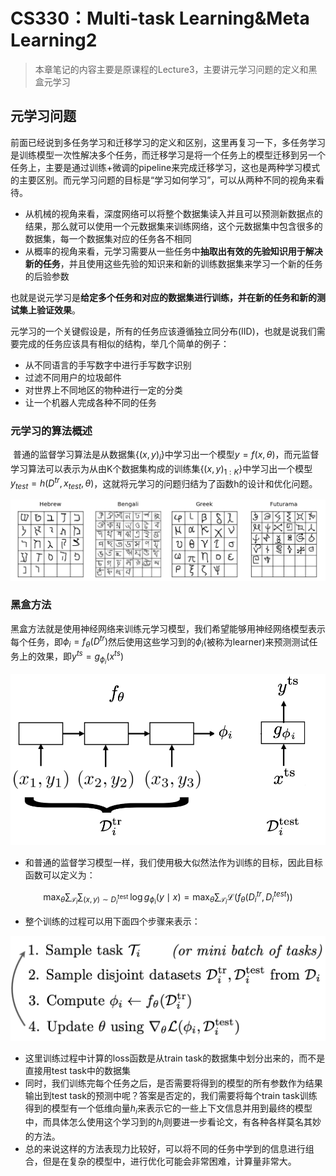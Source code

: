 # CS330：Multi-task Learning&Meta Learning2

> 本章笔记的内容主要是原课程的Lecture3，主要讲元学习问题的定义和黑盒元学习

## 元学习问题

​	  前面已经说到多任务学习和迁移学习的定义和区别，这里再复习一下，多任务学习是训练模型一次性解决多个任务，而迁移学习是将一个任务上的模型迁移到另一个任务上，主要是通过训练+微调的pipeline来完成迁移学习，这也是两种学习模式的主要区别。而元学习问题的目标是“学习如何学习”，可以从两种不同的视角来看待。

- 从机械的视角来看，深度网络可以将整个数据集读入并且可以预测新数据点的结果，那么就可以使用一个元数据集来训练网络，这个元数据集中包含很多的数据集，每一个数据集对应的任务各不相同
- 从概率的视角来看，元学习需要从一些任务中**抽取出有效的先验知识用于解决新的任务**，并且使用这些先验的知识来和新的训练数据集来学习一个新的任务的后验参数

也就是说元学习是**给定多个任务和对应的数据集进行训练，并在新的任务和新的测试集上验证效果**。

​	  元学习的一个关键假设是，所有的任务应该遵循独立同分布(IID)，也就是说我们需要完成的任务应该具有相似的结构，举几个简单的例子：

- 从不同语言的手写数字中进行手写数字识别
- 过滤不同用户的垃圾邮件
- 对世界上不同地区的物种进行一定的分类
- 让一个机器人完成各种不同的任务

### 元学习的算法概述

​	  普通的监督学习算法是从数据集$\{(x,y)_i\}$中学习出一个模型$y=f(x,\theta)$，而元监督学习算法可以表示为从由K个数据集构成的训练集$\{(x,y)_{1:K}\}$中学习出一个模型$y_{test}=h(D^{tr},x_{test},\theta)$，这就将元学习的问题归结为了函数h的设计和优化问题。

![image-20210724194509086](static/image-20210724194509086.png)

### 黑盒方法

​	  黑盒方法就是使用神经网络来训练元学习模型，我们希望能够用神经网络模型表示每个任务，即$\phi_i=f_{\theta}(D^{tr})$然后使用这些学习到的$\phi_i$(被称为learner)来预测测试任务上的效果，即$y^{ts}=g_{\phi_i}(x^{ts})$

![image-20210724195345097](static/image-20210724195345097.png)

- 和普通的监督学习模型一样，我们使用极大似然法作为训练的目标，因此目标函数可以定义为：

$$
\max _{\theta} \sum_{\mathcal{T}_{i}} \sum_{(x, y) \sim D_i^{\text {test }}} \log g_{\phi_{i}}(y \mid x)=\max _{\theta} \sum_{\mathcal{T}_{i}} \mathcal L(f_{\theta}(D_i^{tr}, D_i^{test}))
$$

- 整个训练的过程可以用下面四个步骤来表示：

![image-20210724195930906](static/image-20210724195930906.png)

- 这里训练过程中计算的loss函数是从train task的数据集中划分出来的，而不是直接用test task中的数据集
- 同时，我们训练完每个任务之后，是否需要将得到的模型的所有参数作为结果输出到test task的预测中呢？答案是否定的，我们需要将每个train task训练得到的模型有一个低维向量$h_i$来表示它的一些上下文信息并用到最终的模型中，而具体怎么使用这个学习到的$h_i$则要进一步看论文，有各种各样莫名其妙的方法。
- 总的来说这样的方法表现力比较好，可以将不同的任务中学到的信息进行组合，但是在复杂的模型中，进行优化可能会非常困难，计算量非常大。
















